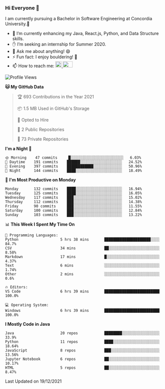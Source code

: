 ### Hi Everyone 👋
I am currently pursuing a Bachelor in Software Engineering at Concordia University.🏫

- 🌱 I’m currently enhancing my Java, React.js, Python, and Data Structure skills.
- ✋ I’m seeking an internship for Summer 2020.
- 💬 Ask me about anything! 😄
- ⚡ Fun fact: I enjoy bouldering! 🧗‍
- 📫 How to reach me: <a href="https://www.linkedin.com/in/siu-tong-ye/" target="_blank"> <img width="20px" width="32" src="https://cdn.jsdelivr.net/npm/simple-icons@v3/icons/linkedin.svg" /> </a> <a href="mailto:SiuTongYe@gmail.com" target="_blank"> <img height="20" width="32" src="https://cdn.jsdelivr.net/npm/simple-icons@v3/icons/gmail.svg" /> </a>

<!--START_SECTION:waka-->
![Profile Views](http://img.shields.io/badge/Profile%20Views-1-blue)

**🐱 My GitHub Data** 

> 🏆 693 Contributions in the Year 2021
 > 
> 📦 1.5 MB Used in GitHub's Storage 
 > 
> 💼 Opted to Hire
 > 
> 📜 2 Public Repositories 
 > 
> 🔑 73 Private Repositories  
 > 
**I'm a Night 🦉** 

```text
🌞 Morning    47 commits     █░░░░░░░░░░░░░░░░░░░░░░░░   6.03% 
🌆 Daytime    191 commits    ██████░░░░░░░░░░░░░░░░░░░   24.52% 
🌃 Evening    397 commits    ████████████░░░░░░░░░░░░░   50.96% 
🌙 Night      144 commits    ████░░░░░░░░░░░░░░░░░░░░░   18.49%

```
📅 **I'm Most Productive on Monday** 

```text
Monday       132 commits    ████░░░░░░░░░░░░░░░░░░░░░   16.94% 
Tuesday      125 commits    ████░░░░░░░░░░░░░░░░░░░░░   16.05% 
Wednesday    117 commits    ███░░░░░░░░░░░░░░░░░░░░░░   15.02% 
Thursday     112 commits    ███░░░░░░░░░░░░░░░░░░░░░░   14.38% 
Friday       90 commits     ███░░░░░░░░░░░░░░░░░░░░░░   11.55% 
Saturday     100 commits    ███░░░░░░░░░░░░░░░░░░░░░░   12.84% 
Sunday       103 commits    ███░░░░░░░░░░░░░░░░░░░░░░   13.22%

```


📊 **This Week I Spent My Time On** 

```text
💬 Programming Languages: 
Python                   5 hrs 38 mins       █████████████████████░░░░   84.7% 
CSV                      34 mins             ██░░░░░░░░░░░░░░░░░░░░░░░   8.58% 
Markdown                 17 mins             █░░░░░░░░░░░░░░░░░░░░░░░░   4.37% 
Text                     6 mins              ░░░░░░░░░░░░░░░░░░░░░░░░░   1.74% 
Other                    2 mins              ░░░░░░░░░░░░░░░░░░░░░░░░░   0.6%

🔥 Editors: 
VS Code                  6 hrs 39 mins       █████████████████████████   100.0%

💻 Operating System: 
Windows                  6 hrs 39 mins       █████████████████████████   100.0%

```

**I Mostly Code in Java** 

```text
Java                     20 repos            ████████░░░░░░░░░░░░░░░░░   33.9% 
Python                   11 repos            ████░░░░░░░░░░░░░░░░░░░░░   18.64% 
JavaScript               8 repos             ███░░░░░░░░░░░░░░░░░░░░░░   13.56% 
Jupyter Notebook         6 repos             ██░░░░░░░░░░░░░░░░░░░░░░░   10.17% 
HTML                     5 repos             ██░░░░░░░░░░░░░░░░░░░░░░░   8.47%

```



 Last Updated on 19/12/2021
<!--END_SECTION:waka-->
